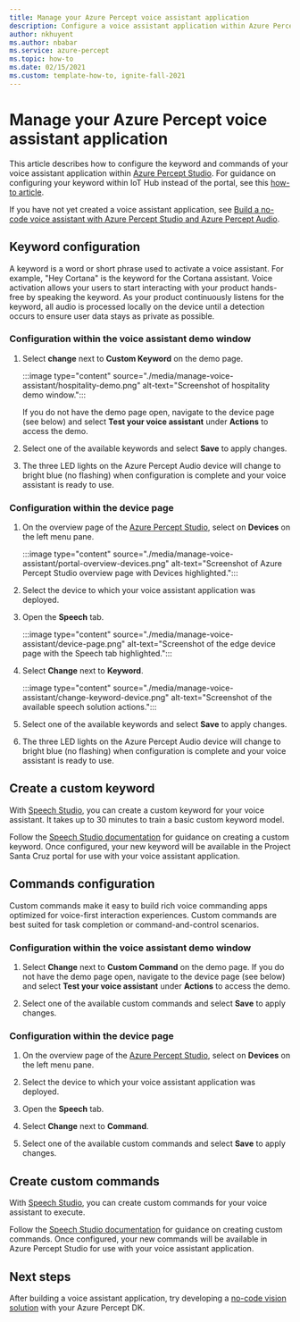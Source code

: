 ```yaml
---
title: Manage your Azure Percept voice assistant application
description: Configure a voice assistant application within Azure Percept Studio
author: nkhuyent
ms.author: nbabar
ms.service: azure-percept
ms.topic: how-to
ms.date: 02/15/2021
ms.custom: template-how-to, ignite-fall-2021
---
```


# Manage your Azure Percept voice assistant application

This article describes how to configure the keyword and commands of your voice assistant application within [Azure Percept Studio](https://go.microsoft.com/fwlink/?linkid=2135819). For guidance on configuring your keyword within IoT Hub instead of the portal, see this [how-to article](./how-to-configure-voice-assistant.md).

If you have not yet created a voice assistant application, see [Build a no-code voice assistant with Azure Percept Studio and Azure Percept Audio](./tutorial-no-code-speech.md).

## Keyword configuration

A keyword is a word or short phrase used to activate a voice assistant. For example, "Hey Cortana" is the keyword for the Cortana assistant. Voice activation allows your users to start interacting with your product hands-free by speaking the keyword. As your product continuously listens for the keyword, all audio is processed locally on the device until a detection occurs to ensure user data stays as private as possible.

### Configuration within the voice assistant demo window

1. Select **change** next to **Custom Keyword** on the demo page.

    :::image type="content" source="./media/manage-voice-assistant/hospitality-demo.png" alt-text="Screenshot of hospitality demo window.":::

    If you do not have the demo page open, navigate to the device page (see below) and select **Test your voice assistant** under **Actions** to access the demo.

1. Select one of the available keywords and select **Save** to apply changes.

1. The three LED lights on the Azure Percept Audio device will change to bright blue (no flashing) when configuration is complete and your voice assistant is ready to use.

### Configuration within the device page

1. On the overview page of the [Azure Percept Studio](https://go.microsoft.com/fwlink/?linkid=2135819), select on **Devices** on the left menu pane.

    :::image type="content" source="./media/manage-voice-assistant/portal-overview-devices.png" alt-text="Screenshot of Azure Percept Studio overview page with Devices highlighted.":::

1. Select the device to which your voice assistant application was deployed.

1. Open the **Speech** tab.

    :::image type="content" source="./media/manage-voice-assistant/device-page.png" alt-text="Screenshot of the edge device page with the Speech tab highlighted.":::

1. Select **Change** next to **Keyword**.

    :::image type="content" source="./media/manage-voice-assistant/change-keyword-device.png" alt-text="Screenshot of the available speech solution actions.":::

1. Select one of the available keywords and select **Save** to apply changes.

1. The three LED lights on the Azure Percept Audio device will change to bright blue (no flashing) when configuration is complete and your voice assistant is ready to use.

## Create a custom keyword

With [Speech Studio](https://speech.microsoft.com/), you can create a custom keyword for your voice assistant. It takes up to 30 minutes to train a basic custom keyword model.

Follow the [Speech Studio documentation](../cognitive-services/speech-service/custom-keyword-basics.md) for guidance on creating a custom keyword. Once configured, your new keyword will be available in the Project Santa Cruz portal for use with your voice assistant application.

## Commands configuration

Custom commands make it easy to build rich voice commanding apps optimized for voice-first interaction experiences. Custom commands are best suited for task completion or command-and-control scenarios.

### Configuration within the voice assistant demo window

1. Select **Change** next to **Custom Command** on the demo page. If you do not have the demo page open, navigate to the device page (see below) and select **Test your voice assistant** under **Actions** to access the demo.

1. Select one of the available custom commands and select **Save** to apply changes.

### Configuration within the device page

1. On the overview page of the [Azure Percept Studio](https://go.microsoft.com/fwlink/?linkid=2135819), select on **Devices** on the left menu pane.

1. Select the device to which your voice assistant application was deployed.

1. Open the **Speech** tab.

1. Select **Change** next to **Command**.

1. Select one of the available custom commands and select **Save** to apply changes.

## Create custom commands

With [Speech Studio](https://speech.microsoft.com/), you can create custom commands for your voice assistant to execute.

Follow the [Speech Studio documentation](../cognitive-services/speech-service/quickstart-custom-commands-application.md) for guidance on creating custom commands. Once configured, your new commands will be available in Azure Percept Studio for use with your voice assistant application.

## Next steps

After building a voice assistant application, try developing a [no-code vision solution](./tutorial-nocode-vision.md) with your Azure Percept DK.
